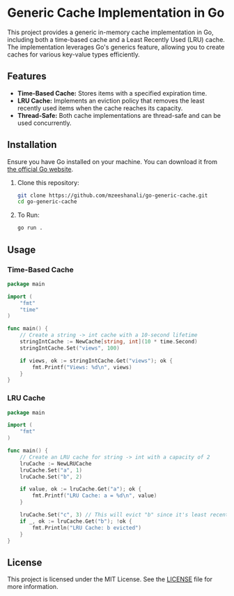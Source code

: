 # Generic Cache Implementation in Go

This project provides a generic in-memory cache implementation in Go, including both a time-based cache and a Least Recently Used (LRU) cache. The implementation leverages Go's generics feature, allowing you to create caches for various key-value types efficiently.

## Features

- **Time-Based Cache:** Stores items with a specified expiration time.
- **LRU Cache:** Implements an eviction policy that removes the least recently used items when the cache reaches its capacity.
- **Thread-Safe:** Both cache implementations are thread-safe and can be used concurrently.

## Installation

Ensure you have Go installed on your machine. You can download it from [the official Go website](https://golang.org/dl/).

1. Clone this repository:

   ```bash
   git clone https://github.com/mzeeshanali/go-generic-cache.git
   cd go-generic-cache
   ```
2. To Run:
   
   ```bash
   go run .
   ```
## Usage
### Time-Based Cache
```go
package main

import (
	"fmt"
	"time"
)

func main() {
	// Create a string -> int cache with a 10-second lifetime
	stringIntCache := NewCache[string, int](10 * time.Second)
	stringIntCache.Set("views", 100)

	if views, ok := stringIntCache.Get("views"); ok {
		fmt.Printf("Views: %d\n", views)
	}
}
```

### LRU Cache
```go
package main

import (
	"fmt"
)

func main() {
	// Create an LRU cache for string -> int with a capacity of 2
	lruCache := NewLRUCache 
	lruCache.Set("a", 1)
	lruCache.Set("b", 2)

	if value, ok := lruCache.Get("a"); ok {
		fmt.Printf("LRU Cache: a = %d\n", value)
	}

	lruCache.Set("c", 3) // This will evict "b" since it's least recently used
	if _, ok := lruCache.Get("b"); !ok {
		fmt.Println("LRU Cache: b evicted")
	}
}
```

## License
This project is licensed under the MIT License. See the [LICENSE](LICENSE) file for more information.
